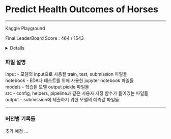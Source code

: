 # Predict Health Outcomes of Horses
---
Kaggle Playground  
  
Final LeaderBoard Score : 464 / 1543  

<details>
  <summery>실패 원인 분석</summery>

    
  이번 competition은 추가 데이터를 사용이 가능했다.  
  kaggle에서 제공한 train set과 추가 데이터를 합치면 data shape은 약 (1600, 30) 정도로 매우 작은 데이터라 할 수 있다.  
  최종적으로 우리가 제출한 코드는 다음과 같은 방법들을 사용해 stacking, majority voting을 시도하여 제출하였다.  
  
  1. JH - Label Encoder, KNN imputer, Standard Scaler, HistGB  
  2. SS - NN  
  3. YM - Target Encoder, KNN imputer, (xgb, hgb, lgbm) ensemble
     
  높은 성적을 받은 코드를 확인해보니 별다른 feature engineering을 요하지 않았다.  
  그리고 shakeup과 관련한 다른 유저의 comment를 확인해보니 데이터가 작은 경우 최대한 simple 모델을 사용하고, 별다른 feature engineering을 가하지 않는 것이 overfit을 줄이는 방법이라 했다.  
  추가로 그 분이 올린 내용은 다음과 같다.  
  
  1. Public Score보다 CV Score를 판단 지표로 삼아라.  
  2. 일관성을 갖고 도전하고 과적합을 조심하라. 합성 데이터는 잡음이 많고 과적합이 매우 쉽다.  
  3. 다양한 모델을 최종 제출물로 제출하여 shakeup의 위험을 방지합니다.  
  
  해당 내용을 통해 우리의 모델이 너무 복잡한 모델을 사용하였고(ensemble + NN + hgb Ensemble), 내 모델의 경우에는 복잡한 feature engineering 방식을 사용하였기 때문에 성적이 낮게 나왔다고 판단된다.  
  train data가 작은 경우 feature engineering은 새로운 feature를 추가하거나 feature를 제거하는 정도로만 noise를 최대한 줄이는 방식으로 해야겠다.  
  그리고 Error Analysis를 잘 해야겠다.  
</details>

  
  
### 파일 설명  
input - 모델의 input으로 사용될 train, test, submission 파일들  
notebook - EDA나 테스트를 위해 사용한 jupyter notebook 파일들  
models - 학습된 모델 output pickle 파일들  
src - config, helpers, pipeline과 같은 사용자 지정 함수가 들어있는 파일들  
output - submission에 제출하기 위한 모델의 예측값 파일들  

---
### 버전별 기록들
추가 예정 ...
